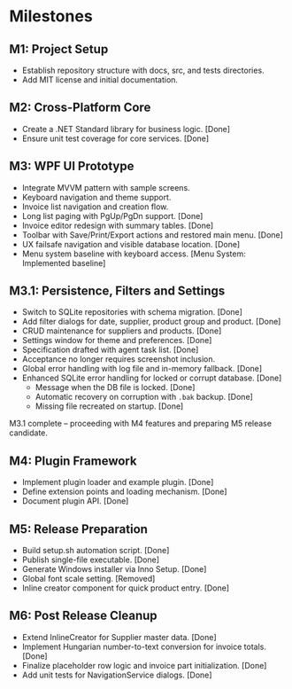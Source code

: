 # Milestones

## M1: Project Setup
- Establish repository structure with docs, src, and tests directories.
- Add MIT license and initial documentation.

## M2: Cross-Platform Core
- Create a .NET Standard library for business logic. [Done]
- Ensure unit test coverage for core services. [Done]

## M3: WPF UI Prototype
- Integrate MVVM pattern with sample screens.
- Keyboard navigation and theme support.
- Invoice list navigation and creation flow.
- Long list paging with PgUp/PgDn support. [Done]
- Invoice editor redesign with summary tables. [Done]
- Toolbar with Save/Print/Export actions and restored main menu. [Done]
- UX failsafe navigation and visible database location. [Done]
- Menu system baseline with keyboard access. [Menu System: Implemented baseline]

## M3.1: Persistence, Filters and Settings
- Switch to SQLite repositories with schema migration. [Done]
- Add filter dialogs for date, supplier, product group and product. [Done]
- CRUD maintenance for suppliers and products. [Done]
- Settings window for theme and preferences. [Done]
- Specification drafted with agent task list. [Done]
- Acceptance no longer requires screenshot inclusion.
- Global error handling with log file and in-memory fallback. [Done]
 - Enhanced SQLite error handling for locked or corrupt database. [Done]
   - Message when the DB file is locked. [Done]
   - Automatic recovery on corruption with `.bak` backup. [Done]
   - Missing file recreated on startup. [Done]

M3.1 complete – proceeding with M4 features and preparing M5 release candidate.

## M4: Plugin Framework
- Implement plugin loader and example plugin. [Done]
- Define extension points and loading mechanism. [Done]
- Document plugin API. [Done]

## M5: Release Preparation
- Build setup.sh automation script. [Done]
- Publish single-file executable. [Done]
- Generate Windows installer via Inno Setup. [Done]
- Global font scale setting. [Removed]
- Inline creator component for quick product entry. [Done]

## M6: Post Release Cleanup
- Extend InlineCreator for Supplier master data. [Done]
- Implement Hungarian number-to-text conversion for invoice totals. [Done]
- Finalize placeholder row logic and invoice part initialization. [Done]
- Add unit tests for NavigationService dialogs. [Done]
